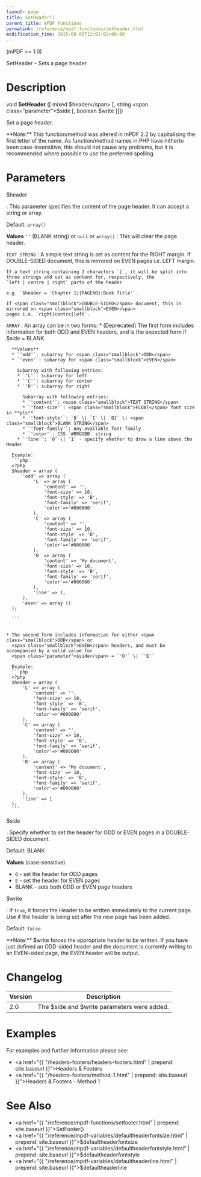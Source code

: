 ```yaml
---
layout: page
title: SetHeader()
parent_title: mPDF functions
permalink: /reference/mpdf-functions/setheader.html
modification_time: 2015-08-05T12:01:02+00:00
---
```


(mPDF >= 1.0)

SetHeader – Sets a page header

# Description

void **SetHeader** ([ mixed <span class="parameter">$header</span> [, string <span class="parameter">$side</span>
[, boolean <span class="parameter">$write</span> ]]])

Set a page header.

<div class="alert alert-info" role="alert" markdown="1">
  **Note:** This function/method was altered in mPDF 2.2 by
  capitalising the first letter of the name. As function/method names in PHP have hitherto been case-insensitive,
  this should not cause any problems, but it is recommended where possible to use the preferred spelling.
</div>

# Parameters
<span class="parameter">$header</span>

: This parameter specifies the content of the page header. It can accept a string or array.
  
  Default: `array()`
  
  **Values**
  `''` (<span class="smallblock">BLANK</span> string) or `null` or `array()` 
  : This will clear the page header.
    
  `TEXT STRING`
  : A simple text string is set as content for the <span class="smallblock">RIGHT</span> margin. If
    <span class="smallblock">DOUBLE-SIDED</span> document, this is mirrored on <span class="smallblock">EVEN</span>
    pages i.e. <span class="smallblock">LEFT</span> margin.
  
    If a text string containing 2 characters `|`, it will be split into three strings and set as content for, respectively, the
    `left | centre | right` parts of the header 
    
    e.g. `$header = 'Chapter 1|{PAGENO}|Book Title'`.
  
    If <span class="smallblock">DOUBLE-SIDED</span> document, this is mirrored on <span class="smallblock">EVEN</span>
    pages i.e. `right|centre|left`.
  
  `ARRAY`
  : An array can be in two forms:
    * (Deprecated) The first form includes information for both <span class="smallblock">ODD</span> and <span class="smallblock">EVEN</span> 
      headers, and is the expected form 
      if <span class="parameter">$side</span> = <span class="smallblock">BLANK</span>.
      
      **Values**
      * `'odd'`: subarray for <span class="smallblock">ODD</span>
      * `'even'`: subarray for <span class="smallblock">EVEN</span>
        
        Subarray with following entries:  
        * `'L'`: subarray for left
        * `'C'`: subarray for center
        * `'R'`: subarray for right
          
          Subarray with following entries:
          * `'content'`: <span class="smallblock">TEXT STRING</span> 
          * `'font-size'`: <span class="smallblock">FLOAT</span> font size in **pts**
          * `'font-style'`: `B` \| `I` \| `BI` \| <span class="smallblock">BLANK STRING</span>
          * `'font-family'`: Any available font-family  
          * `'color'`: CSS `#RRGGBB` string 
        * `'line'`: `0` \| `1` - specify whether to draw a line above the Header
    
      Example:
      ```php
      <?php
      $header = array (
          'odd' => array (
              'L' => array (
                  'content' => '',
                  'font-size' => 10,
                  'font-style' => 'B',
                  'font-family' => 'serif',
                  'color'=>'#000000'
              ),
              'C' => array (
                  'content' => '',
                  'font-size' => 10,
                  'font-style' => 'B',
                  'font-family' => 'serif',
                  'color'=>'#000000'
              ),
              'R' => array (
                  'content' => 'My document',
                  'font-size' => 10,
                  'font-style' => 'B',
                  'font-family' => 'serif',
                  'color'=>'#000000'
              ),
              'line' => 1,
          ),
          'even' => array ()
      );
      
      ```
    
    
    * The second form includes information for either <span class="smallblock">ODD</span> or
      <span class="smallblock">EVEN</span> headers, and must be accompanied by a valid value for
      <span class="parameter">$side</span> = `'O'` \| `'E'`
      
      Example:
      ```php
      <?php
      $header = array (
          'L' => array (
              'content' => '',
              'font-size' => 10,
              'font-style' => 'B',
              'font-family' => 'serif',
              'color'=>'#000000'
          ),
          'C' => array (
              'content' => '',
              'font-size' => 10,
              'font-style' => 'B',
              'font-family' => 'serif',
              'color'=>'#000000'
          ),
          'R' => array (
              'content' => 'My document',
              'font-size' => 10,
              'font-style' => 'B',
              'font-family' => 'serif',
              'color'=>'#000000'
          ),
          'line' => 1
      );
      ```
  
<span class="parameter">$side</span>

: Specify whether to set the header for <span class="smallblock">ODD</span> or <span class="smallblock">EVEN</span>
  pages in a <span class="smallblock">DOUBLE-SIDED</span> document.
  
  Default: <span class="smallblock">BLANK</span>

  **Values** (case-sensitive)
  
  * `O` - set the header for <span class="smallblock">ODD</span> pages 
  * `E` - set the header for <span class="smallblock">EVEN</span> pages
  * <span class="smallblock">BLANK</span> - sets both <span class="smallblock">ODD</span> or
    <span class="smallblock">EVEN</span> page headers


<span class="parameter">$write</span>

: If `true`, it forces the Header to be written immediately to the current page. Use if
  the header is being set after the new page has been added.
  
  Default: `false`
  
  <div class="alert alert-info" role="alert" markdown="1">
    **Note:** <span class="parameter">$write</span> forces the
    appropriate header to be written. If you have just defined an <span class="smallblock">ODD</span>-sided header and
    the document is currently writing to an <span class="smallblock">EVEN</span>-sided page, the
    <span class="smallblock">EVEN</span> header will be output.
  </div>

# Changelog

<table class="table">
<thead>
<tr>
  <th>Version</th>
  <th>Description</th>
</tr>
</thead>
<tbody>
<tr>
  <td>2.0</td>
  <td>The <span class="parameter">$side</span> and <span class="parameter">$write</span> parameters were added.</td>
</tr>
</tbody>
</table>

# Examples

For examples and further information please see:

- <a href="{{ "/headers-footers/headers-footers.html" | prepend: site.baseurl }}">Headers &amp; Footers</a>
- <a href="{{ "/headers-footers/method-1.html" | prepend: site.baseurl }}">Headers &amp; Footers - Method 1</a>

# See Also

- <a href="{{ "/reference/mpdf-functions/setfooter.html" | prepend: site.baseurl }}">SetFooter()</a>
- <a href="{{ "/reference/mpdf-variables/defaultheaderfontsize.html" | prepend: site.baseurl }}">$defaultheaderfontsize</a>
- <a href="{{ "/reference/mpdf-variables/defaultheaderfontstyle.html" | prepend: site.baseurl }}">$defaultheaderfontstyle</a>
- <a href="{{ "/reference/mpdf-variables/defaultheaderline.html" | prepend: site.baseurl }}">$defaultheaderline</a>
